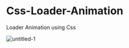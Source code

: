 # Css-Loader-Animation
Loader Animation using Css


![untitled-1](https://user-images.githubusercontent.com/42339316/46864532-4cfdec00-ce38-11e8-9f63-32a5c074effe.jpg)
